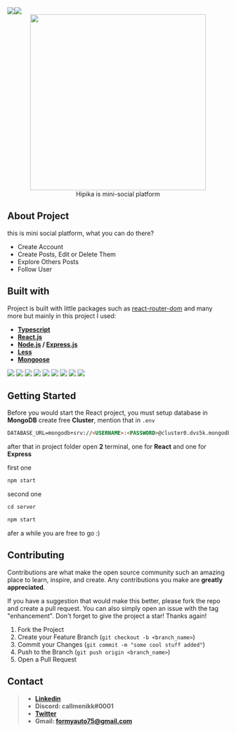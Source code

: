 <div style="display: flex">
	<img src="https://img.shields.io/github/contributors/callmenikk/Blog-Express.svg">
	<img src="https://img.shields.io/github/issues/callmenikk/Hipika.svg">
</div>

<div align="center">
	<img src="https://i.ibb.co/LrpX3g0/normal-text.png" width="400px">
</div>
<div align="center" style="font-weight: ">
	Hipika is mini-social platform
</div>

##  About Project

this is mini social platform, what you can do there?
* Create Account
* Create Posts, Edit or Delete Them
* Explore Others Posts
* Follow User

## Built with

Project is built with little packages such as [react-router-dom](https://github.com/remix-run/react-router) and many more but mainly in this project I used:

* **[Typescript](https://github.com/microsoft/TypeScript)**
* **[React.js](https://github.com/facebook/react)**
* **[Node.js](https://github.com/nodejs/node) / [Express.js](https://github.com/expressjs/express)**
* **[Less](https://github.com/less/less.js)**
* **[Mongoose](https://github.com/Automattic/mongoose)**
<div>
	<img src="https://img.shields.io/badge/MongoDB-4EA94B?style=for-the-badge&logo=mongodb&logoColor=white">
	<img src="https://img.shields.io/badge/Express.js-000000?style=for-the-badge&logo=express&logoColor=white">
		<img src="https://img.shields.io/badge/Node.js-339933?style=for-the-badge&logo=nodedotjs&logoColor=white">
		<img src="https://img.shields.io/badge/npm-CB3837?style=for-the-badge&logo=npm&logoColor=white">
		<img src="https://img.shields.io/badge/React-20232A?style=for-the-badge&logo=react&logoColor=61DAFB">
		<img src="https://img.shields.io/badge/React_Router-CA4245?style=for-the-badge&logo=react-router&logoColor=white`">
		<img src="https://img.shields.io/badge/JavaScript-323330?style=for-the-badge&logo=javascript&logoColor=F7DF1E">
		<img src="https://img.shields.io/badge/TypeScript-007ACC?style=for-the-badge&logo=typescript&logoColor=white">
		<img src="https://img.shields.io/badge/prettier-1A2C34?style=for-the-badge&logo=prettier&logoColor=F7BA3E">
<div>

## Getting Started
 Before you would start the React project, you must setup database in **MongoDB**
create free **Cluster**, mention that in `.env` 

```HTML
DATABASE_URL=mongodb+srv://<USERNAME>:<PASSWORD>@cluster0.dvs5k.mongodb.net/<CLUSTER_NAME>?retryWrites=true&w=majority
```

after that in project folder open **2** terminal, one for **React** and one for **Express**

first one
```js
npm start
```

second one
```js
cd server
```
```js
npm start
```

afer a while you are free to go :) 

## Contributing

Contributions are what make the open source community such an amazing place to learn, inspire, and create. Any contributions you make are  **greatly appreciated**.

If you have a suggestion that would make this better, please fork the repo and create a pull request. You can also simply open an issue with the tag "enhancement". Don't forget to give the project a star! Thanks again!

1.  Fork the Project
2.  Create your Feature Branch (`git checkout -b <branch_name>`)
3.  Commit your Changes (`git commit -m "some cool stuff added"`)
4.  Push to the Branch (`git push origin <branch_name>`)
5.  Open a Pull Request

## Contact
> * **[Linkedin](https://www.linkedin.com/in/nikoloz-imerlishvili-576a43203/)**
> * **Discord: callmenikk#0001**
> * **[Twitter](https://twitter.com/callmenikkkk)**
> * **Gmail: formyauto75@gmail.com**
